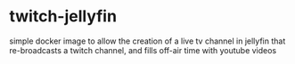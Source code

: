 # twitch-jellyfin

simple docker image to allow the creation of a live tv channel in jellyfin that re-broadcasts a twitch channel, and fills off-air time with youtube videos